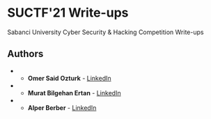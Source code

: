 # SUCTF'21 Write-ups

Sabanci University Cyber Security & Hacking Competition Write-ups


## Authors

* * **Omer Said Ozturk** - [LinkedIn](https://www.linkedin.com/in/omeroztrk/)
* * **Murat Bilgehan Ertan** - [LinkedIn](https://www.linkedin.com/in/mbilgehanertan/)
* * **Alper Berber** - [LinkedIn](https://www.linkedin.com/in/alper-berber-076003143/)




